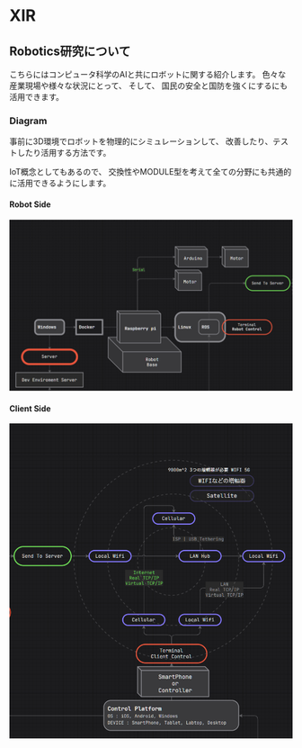 # XIR

## Robotics研究について
こちらにはコンピュータ科学のAIと共にロボットに関する紹介します。
色々な産業現場や様々な状況にとって、
そして、
国民の安全と国防を強くにするにも活用できます。

### Diagram
事前に3D環境でロボットを物理的にシミュレーションして、
改善したり、テストしたり活用する方法です。

IoT概念としてもあるので、
交換性やMODULE型を考えて全ての分野にも共通的に活用できるようにします。


#### Robot Side
![img.png](img.png)

#### Client Side

![img_1.png](img_1.png)